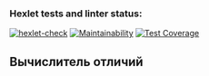 ### Hexlet tests and linter status:
[![hexlet-check](https://github.com/ChukovAndrey/frontend-project-lvl2/actions/workflows/hexlet-check.yml/badge.svg)](https://github.com/ChukovAndrey/frontend-project-lvl2/actions/workflows/hexlet-check.yml)
[![Maintainability](https://api.codeclimate.com/v1/badges/a99a88d28ad37a79dbf6/maintainability)](https://github.com/ChukovAndrey/frontend-project-lvl2/maintainability)
[![Test Coverage](https://api.codeclimate.com/v1/badges/8ebbb570482ba01af18f/test_coverage)](https://codeclimate.com/github/ChukovAndrey/frontend-project-lvl2/test_coverage)

## Вычислитель отличий